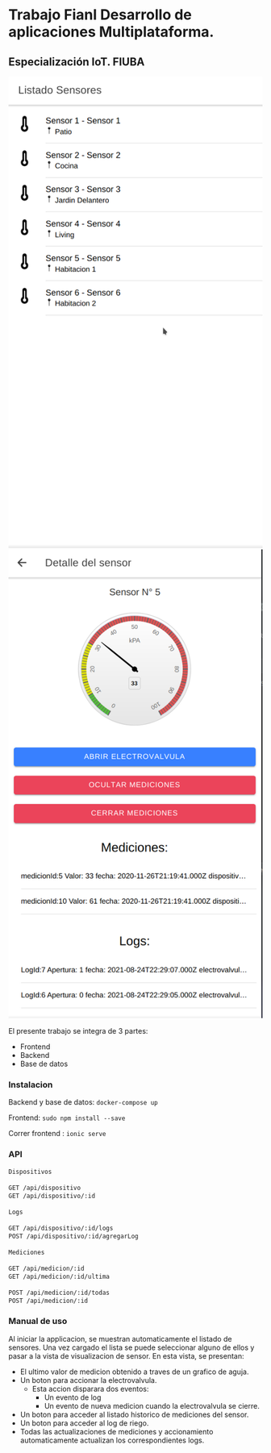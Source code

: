 # Trabajo Fianl Desarrollo de aplicaciones Multiplataforma. 
## Especialización IoT. FIUBA

![](img/principal.png)
![](img/sensor.png)

El presente trabajo se integra de 3 partes:
- Frontend
- Backend
- Base de datos

### Instalacion

Backend y base de datos:
``` docker-compose up ```

Frontend:
```sudo npm install --save```

Correr frontend : 
```ionic serve```

### API

```
Dispositivos

GET /api/dispositivo
GET /api/dispositivo/:id

Logs

GET /api/dispositivo/:id/logs
POST /api/dispositivo/:id/agregarLog

Mediciones

GET /api/medicion/:id
GET /api/medicion/:id/ultima

POST /api/medicion/:id/todas
POST /api/medicion/:id
```

### Manual de uso

Al iniciar la applicacion, se muestran automaticamente el listado de sensores.
Una vez cargado el lista se puede seleccionar alguno de ellos y pasar a la vista de visualizacion de sensor. En esta vista, se presentan:
 - El ultimo valor de medicion obtenido a traves de un grafico de aguja.
 - Un boton para accionar la electrovalvula.
    - Esta accion disparara dos eventos:
        - Un evento de log
        - Un evento de nueva medicion cuando la electrovalvula se cierre.
 - Un boton para acceder al listado historico de mediciones del sensor.
 - Un boton para acceder al log de riego.
 - Todas las actualizaciones de mediciones y accionamiento automaticamente actualizan los correspondientes logs.
